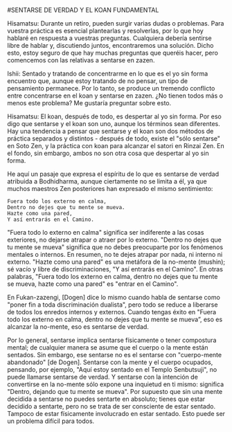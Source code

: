 #SENTARSE DE VERDAD Y EL KOAN FUNDAMENTAL

Hisamatsu: Durante un retiro, pueden surgir varias dudas o problemas. Para vuestra práctica es esencial plantearlas y resolverlas, por lo que hoy hablaré en respuesta a vuestras preguntas. Cualquiera debería sentirse libre de hablar y, discutiendo juntos, encontraremos una solución. Dicho esto, estoy seguro de que hay muchas preguntas que queréis hacer, pero comencemos con las relativas a sentarse en zazen.

Ishii: Sentado y tratando de concentrarme en lo que es el yo sin forma encuentro que, aunque estoy tratando de no pensar, un tipo de pensamiento permanece. Por lo tanto, se produce un tremendo conflicto entre concentrarse en el koan y sentarse en zazen. ¿No tienen todos más o menos este problema? Me gustaría preguntar sobre esto.

Hisamatsu: El koan, después de todo, es despertar al yo sin forma. Por eso digo que sentarse y el koan son uno, aunque los términos sean diferentes. Hay una tendencia a pensar que sentarse y el koan son dos métodos de práctica separados y distintos - después de todo, existe el "sólo sentarse" en Soto Zen, y la práctica con koan para alcanzar el satori en Rinzai Zen. En el fondo, sin embargo, ambos no son otra cosa que despertar al yo sin forma.

He aquí un pasaje que expresa el espíritu de lo que es sentarse de verdad atribuida a Bodhidharma, aunque ciertamente no se limita a él, ya que muchos maestros Zen posteriores han expresado el mismo sentimiento:

	Fuera todo los externo en calma,
	Dentro no dejes que tu mente se mueva.
	Hazte como una pared,
	Y así entrarás en el Camino.

"Fuera todo lo externo en calma" significa ser indiferente a las cosas exteriores, no dejarse atrapar o atraer por lo externo. "Dentro no dejes que tu mente se mueva" significa que no debes preocuparte por los fenómenos mentales o internos. En resumen, no te dejes atrapar por nada, ni interno ni externo. "Hazte como una pared" es una metáfora de la no-mente (mushin); sé vacío y libre de discriminaciones, "Y así entrarás en el Camino". En otras palabras, "Fuera todo los externo en calma, dentro no dejes que tu mente se mueva, hazte como una pared" es "entrar en el Camino".

En Fukan-zazengi, [Dogen] dice lo mismo cuando habla de sentarse como "poner fin a toda discriminación dualista", pero todo se reduce a liberarse de todos los enredos internos y externos. Cuando tengas éxito en "Fuera todo los externo en calma, dentro no dejes que tu mente se mueva”, eso es alcanzar la no-mente, eso es sentarse de verdad.

Por lo general, sentarse implica sentarse físicamente o tener compostura mental; de cualquier manera se asume que el cuerpo o la mente están sentados. Sin embargo, ese sentarse no es el sentarse con "cuerpo-mente abandonado" [de Dogen]. Sentarse con la mente y el cuerpo ocupados, pensando, por ejemplo, "Aquí estoy sentado en el Templo Senbutsuji", no puede llamarse sentarse de verdad. Y sentarse con la intención de convertirse en la no-mente sólo expone una inquietud en ti mismo: significa "Dentro, dejando que tu mente se mueva". Por supuesto que sin una mente decidida a sentarse no puedes sentarte en absoluto; tienes que estar decidido a sentarte, pero no se trata de ser consciente de estar sentado. Tampoco de estar físicamente involucrado en estar sentado. Esto puede ser un problema difícil para todos.